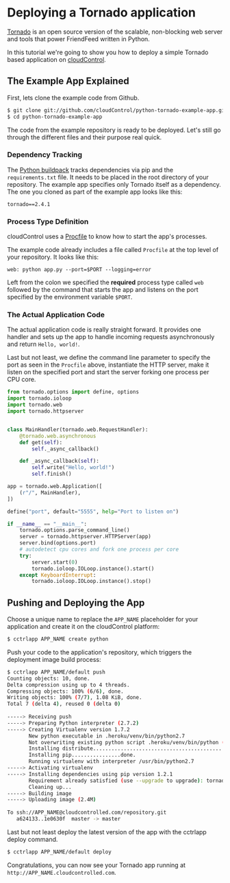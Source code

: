 # Deploying a Tornado application
[Tornado] is an open source version of the scalable, non-blocking web server and tools that power FriendFeed written in Python.

In this tutorial we're going to show you how to deploy a simple Tornado based application on [cloudControl].

## The Example App Explained
First, lets clone the example code from Github.

~~~bash
$ git clone git://github.com/cloudControl/python-tornado-example-app.git
$ cd python-tornado-example-app
~~~

The code from the example repository is ready to be deployed. Let's still go through the different files and their purpose real quick.

### Dependency Tracking
The [Python buildpack] tracks dependencies via pip and the `requirements.txt` file. It needs to be placed in the root directory of your repository. The example app specifies only Tornado itself as a dependency. The one you cloned as part of the example app looks like this:

~~~pip
tornado==2.4.1
~~~

### Process Type Definition
cloudControl uses a [Procfile] to know how to start the app's processes.

The example code already includes a file called `Procfile` at the top level of your repository. It looks like this:

~~~
web: python app.py --port=$PORT --logging=error
~~~

Left from the colon we specified the **required** process type called `web` followed by the command that starts the app and listens on the port specified by the environment variable `$PORT`.

### The Actual Application Code

The actual application code is really straight forward. It provides one handler and sets up the app to handle incoming requests asynchronously and return `Hello, world!`.

Last but not least, we define the command line parameter to specify the port as seen in the `Procfile` above, instantiate the HTTP server, make it listen on the specified port and start the server forking one process per CPU core.

~~~python
from tornado.options import define, options
import tornado.ioloop
import tornado.web
import tornado.httpserver


class MainHandler(tornado.web.RequestHandler):
    @tornado.web.asynchronous
    def get(self):
        self._async_callback()

    def _async_callback(self):
        self.write("Hello, world!")
        self.finish()

app = tornado.web.Application([
    (r"/", MainHandler),
])

define("port", default="5555", help="Port to listen on")

if __name__ == "__main__":
    tornado.options.parse_command_line()
    server = tornado.httpserver.HTTPServer(app)
    server.bind(options.port)
    # autodetect cpu cores and fork one process per core
    try:
        server.start(0)
        tornado.ioloop.IOLoop.instance().start()
    except KeyboardInterrupt:
        tornado.ioloop.IOLoop.instance().stop()
~~~

## Pushing and Deploying the App
Choose a unique name to replace the `APP_NAME` placeholder for your application and create it on the cloudControl platform:

~~~bash
$ cctrlapp APP_NAME create python
~~~

Push your code to the application's repository, which triggers the deployment image build process:

~~~bash
$ cctrlapp APP_NAME/default push
Counting objects: 10, done.
Delta compression using up to 4 threads.
Compressing objects: 100% (6/6), done.
Writing objects: 100% (7/7), 1.08 KiB, done.
Total 7 (delta 4), reused 0 (delta 0)
       
-----> Receiving push
-----> Preparing Python interpreter (2.7.2)
-----> Creating Virtualenv version 1.7.2
       New python executable in .heroku/venv/bin/python2.7
       Not overwriting existing python script .heroku/venv/bin/python (you must use .heroku/venv/bin/python2.7)
       Installing distribute..................................................................................................................................................................................................done.
       Installing pip................done.
       Running virtualenv with interpreter /usr/bin/python2.7
-----> Activating virtualenv
-----> Installing dependencies using pip version 1.2.1
       Requirement already satisfied (use --upgrade to upgrade): tornado==2.4.1 in ./.heroku/venv/lib/python2.7/site-packages (from -r requirements.txt (line 1))
       Cleaning up...
-----> Building image
-----> Uploading image (2.4M)
       
To ssh://APP_NAME@cloudcontrolled.com/repository.git
   a624133..1e0630f  master -> master
~~~

Last but not least deploy the latest version of the app with the cctrlapp deploy command.

~~~bash
$ cctrlapp APP_NAME/default deploy 
~~~

Congratulations, you can now see your Tornado app running at `http://APP_NAME.cloudcontrolled.com`.

[Tornado]: http://www.tornadoweb.org
[cloudControl]: http://www.cloudcontrol.com
[Python buildpack]: https://github.com/cloudControl/buildpack-python
[Procfile]: https://www.cloudcontrol.com/dev-center/Platform%20Documentation#buildpacks-and-the-procfile
